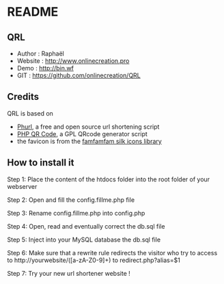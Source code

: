 README
======

QRL
---
* Author :    Raphaël
* Website :   http://www.onlinecreation.pro
* Demo :      http://bin.wf
* GIT :       https://github.com/onlinecreation/QRL

Credits
-------

QRL is based on 

* [Phurl](https://code.google.com/p/phurl/), a free and open source url shortening script 
* [PHP QR Code](http://sourceforge.net/projects/phpqrcode), a GPL QRcode generator script 
* the favicon is from the [famfamfam silk icons library](http://www.famfamfam.com/lab/icons/silk/)

How to install it
-----------------
    
Step 1: Place the content of the htdocs folder into the root folder of your webserver
    
Step 2: Open and fill the config.fillme.php file
    
Step 3: Rename config.fillme.php into config.php
    
Step 4: Open, read and eventually correct the db.sql file
    
Step 5: Inject into your MySQL database the db.sql file

Step 6: Make sure that a rewrite rule redirects the visitor who try to access 
to http://yourwebsite/([a-zA-Z0-9]+) to redirect.php?alias=$1

Step 7: Try your new url shortener website !
